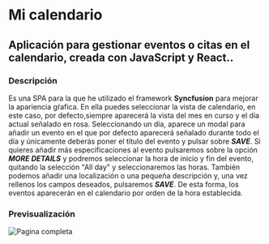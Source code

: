 # Mi calendario

## Aplicación para gestionar eventos o citas en el calendario, creada con JavaScript y React..


### Descripción

Es una SPA para la que he utilizado el framework **Syncfusion** para mejorar la apariencia gŕafica.
En ella puedes seleccionar la vista de calendario, en este caso, por defecto,siempre aparecerá la vista del mes en curso y el día actual señalado en rosa.
Seleccionando un día, aparece un modal para añadir un evento en el que por defecto aparecerá señalado durante todo el día y únicamente deberás poner el título del evento y pulsar sobre ***SAVE***. Si quieres añadir más especificaciones al evento pulsaremos sobre la opción ***MORE DETAILS*** y podremos seleccionar la hora de inicio y fin del evento, quitando la selección "All day" y seleccionaremos las horas. También podemos añadir una localización o una pequeña descripción y, una vez rellenos los campos deseados, pulsaremos ***SAVE***.
De esta forma, los eventos aparecerán en el calendario por orden de la hora establecida.


### Previsualización

![Pagina completa](https://user-images.githubusercontent.com/70604477/105868272-4b9b6200-5ff6-11eb-875a-40ae9cb7d40c.png)

